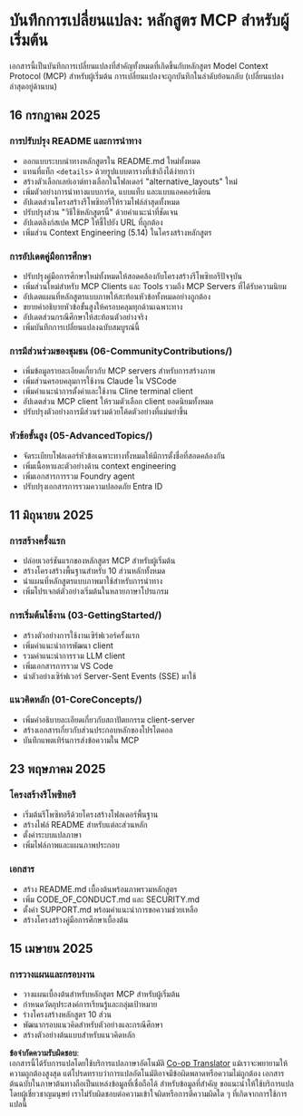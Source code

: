 <!--
CO_OP_TRANSLATOR_METADATA:
{
  "original_hash": "baf3b041e5d939c4a1d8653632cc14f1",
  "translation_date": "2025-07-17T08:26:55+00:00",
  "source_file": "changelog.md",
  "language_code": "th"
}
-->
# บันทึกการเปลี่ยนแปลง: หลักสูตร MCP สำหรับผู้เริ่มต้น

เอกสารนี้เป็นบันทึกการเปลี่ยนแปลงที่สำคัญทั้งหมดที่เกิดขึ้นกับหลักสูตร Model Context Protocol (MCP) สำหรับผู้เริ่มต้น การเปลี่ยนแปลงจะถูกบันทึกในลำดับย้อนกลับ (เปลี่ยนแปลงล่าสุดอยู่ด้านบน)

## 16 กรกฎาคม 2025

### การปรับปรุง README และการนำทาง
- ออกแบบระบบนำทางหลักสูตรใน README.md ใหม่ทั้งหมด
- แทนที่แท็ก `<details>` ด้วยรูปแบบตารางที่เข้าถึงได้ง่ายกว่า
- สร้างตัวเลือกเลย์เอาต์ทางเลือกในโฟลเดอร์ "alternative_layouts" ใหม่
- เพิ่มตัวอย่างการนำทางแบบการ์ด, แบบแท็บ และแบบแอคคอร์เดียน
- อัปเดตส่วนโครงสร้างรีโพซิทอรีให้รวมไฟล์ล่าสุดทั้งหมด
- ปรับปรุงส่วน "วิธีใช้หลักสูตรนี้" ด้วยคำแนะนำที่ชัดเจน
- อัปเดตลิงก์สเปค MCP ให้ชี้ไปยัง URL ที่ถูกต้อง
- เพิ่มส่วน Context Engineering (5.14) ในโครงสร้างหลักสูตร

### การอัปเดตคู่มือการศึกษา
- ปรับปรุงคู่มือการศึกษาใหม่ทั้งหมดให้สอดคล้องกับโครงสร้างรีโพซิทอรีปัจจุบัน
- เพิ่มส่วนใหม่สำหรับ MCP Clients และ Tools รวมถึง MCP Servers ที่ได้รับความนิยม
- อัปเดตแผนที่หลักสูตรแบบภาพให้สะท้อนหัวข้อทั้งหมดอย่างถูกต้อง
- ขยายคำอธิบายหัวข้อขั้นสูงให้ครอบคลุมทุกด้านเฉพาะทาง
- อัปเดตส่วนกรณีศึกษาให้สะท้อนตัวอย่างจริง
- เพิ่มบันทึกการเปลี่ยนแปลงฉบับสมบูรณ์นี้

### การมีส่วนร่วมของชุมชน (06-CommunityContributions/)
- เพิ่มข้อมูลรายละเอียดเกี่ยวกับ MCP servers สำหรับการสร้างภาพ
- เพิ่มส่วนครอบคลุมการใช้งาน Claude ใน VSCode
- เพิ่มคำแนะนำการตั้งค่าและใช้งาน Cline terminal client
- อัปเดตส่วน MCP client ให้รวมตัวเลือก client ยอดนิยมทั้งหมด
- ปรับปรุงตัวอย่างการมีส่วนร่วมด้วยโค้ดตัวอย่างที่แม่นยำขึ้น

### หัวข้อขั้นสูง (05-AdvancedTopics/)
- จัดระเบียบโฟลเดอร์หัวข้อเฉพาะทางทั้งหมดให้มีการตั้งชื่อที่สอดคล้องกัน
- เพิ่มเนื้อหาและตัวอย่างด้าน context engineering
- เพิ่มเอกสารการรวม Foundry agent
- ปรับปรุงเอกสารการรวมความปลอดภัย Entra ID

## 11 มิถุนายน 2025

### การสร้างครั้งแรก
- ปล่อยเวอร์ชันแรกของหลักสูตร MCP สำหรับผู้เริ่มต้น
- สร้างโครงสร้างพื้นฐานสำหรับ 10 ส่วนหลักทั้งหมด
- นำแผนที่หลักสูตรแบบภาพมาใช้สำหรับการนำทาง
- เพิ่มโปรเจกต์ตัวอย่างเริ่มต้นในหลายภาษาโปรแกรม

### การเริ่มต้นใช้งาน (03-GettingStarted/)
- สร้างตัวอย่างการใช้งานเซิร์ฟเวอร์ครั้งแรก
- เพิ่มคำแนะนำการพัฒนา client
- รวมคำแนะนำการรวม LLM client
- เพิ่มเอกสารการรวม VS Code
- นำตัวอย่างเซิร์ฟเวอร์ Server-Sent Events (SSE) มาใช้

### แนวคิดหลัก (01-CoreConcepts/)
- เพิ่มคำอธิบายละเอียดเกี่ยวกับสถาปัตยกรรม client-server
- สร้างเอกสารเกี่ยวกับส่วนประกอบหลักของโปรโตคอล
- บันทึกแพตเทิร์นการส่งข้อความใน MCP

## 23 พฤษภาคม 2025

### โครงสร้างรีโพซิทอรี
- เริ่มต้นรีโพซิทอรีด้วยโครงสร้างโฟลเดอร์พื้นฐาน
- สร้างไฟล์ README สำหรับแต่ละส่วนหลัก
- ตั้งค่าระบบแปลภาษา
- เพิ่มไฟล์ภาพและแผนภาพประกอบ

### เอกสาร
- สร้าง README.md เบื้องต้นพร้อมภาพรวมหลักสูตร
- เพิ่ม CODE_OF_CONDUCT.md และ SECURITY.md
- ตั้งค่า SUPPORT.md พร้อมคำแนะนำการขอความช่วยเหลือ
- สร้างโครงสร้างคู่มือการศึกษาเบื้องต้น

## 15 เมษายน 2025

### การวางแผนและกรอบงาน
- วางแผนเบื้องต้นสำหรับหลักสูตร MCP สำหรับผู้เริ่มต้น
- กำหนดวัตถุประสงค์การเรียนรู้และกลุ่มเป้าหมาย
- ร่างโครงสร้างหลักสูตร 10 ส่วน
- พัฒนากรอบแนวคิดสำหรับตัวอย่างและกรณีศึกษา
- สร้างตัวอย่างต้นแบบสำหรับแนวคิดหลัก

**ข้อจำกัดความรับผิดชอบ**:  
เอกสารนี้ได้รับการแปลโดยใช้บริการแปลภาษาอัตโนมัติ [Co-op Translator](https://github.com/Azure/co-op-translator) แม้เราจะพยายามให้ความถูกต้องสูงสุด แต่โปรดทราบว่าการแปลอัตโนมัติอาจมีข้อผิดพลาดหรือความไม่ถูกต้อง เอกสารต้นฉบับในภาษาต้นทางถือเป็นแหล่งข้อมูลที่เชื่อถือได้ สำหรับข้อมูลที่สำคัญ ขอแนะนำให้ใช้บริการแปลโดยผู้เชี่ยวชาญมนุษย์ เราไม่รับผิดชอบต่อความเข้าใจผิดหรือการตีความผิดใด ๆ ที่เกิดจากการใช้การแปลนี้